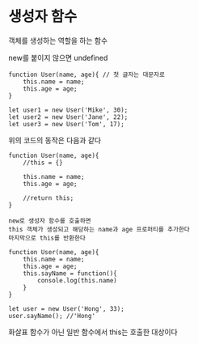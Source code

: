 # 생성자 함수
객체를 생성하는 역할을 하는 함수

new를 붙이지 않으면 undefined

```
function User(name, age){ // 첫 글자는 대문자로
	this.name = name;
	this.age = age;
}

let user1 = new User('Mike', 30);
let user2 = new User('Jane', 22);
let user3 = new User('Tom', 17);
```

위의 코드의 동작은 다음과 같다
```
function User(name, age){
	//this = {}
	
	this.name = name;
	this.age = age;
	
	//return this;
}

new로 생성자 함수를 호출하면
this 객체가 생성되고 해당하는 name과 age 프로퍼티를 추가한다
마지막으로 this를 반환한다
```


```
function User(name, age){ 
	this.name = name;
	this.age = age;
	this.sayName = function(){
		console.log(this.name)
	}
}

let user = new User('Hong', 33);
user.sayName(); //'Hong'
```

화살표 함수가 아닌 일반 함수에서 this는 호출한 대상이다